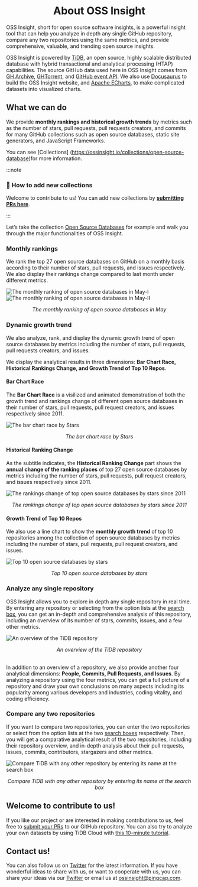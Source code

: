 <h1 align="center"> About OSS Insight</h1>

OSS Insight, short for open source software insights, is a powerful insight tool that can help you analyze in depth any single GitHub repository, compare any two repositories using the same metrics, and provide comprehensive, valuable, and trending open source insights. 

OSS Insight is powered by [TiDB](https://github.com/pingcap/tidb), an open source, highly scalable distributed database with hybrid transactional and analytical processing (HTAP) capabilities. The source GitHub data used here in OSS Insight comes from [GH Archive](https://www.gharchive.org/), [GHTorrent](https://ghtorrent.org/), and  [GitHub event API](https://docs.github.com/en/rest/activity/events). We also use [Docusaurus](https://github.com/facebook/docusaurus) to build the OSS Insight website, and [Apache ECharts](https://echarts.apache.org/), to make complicated datasets into visualized charts. 

## What we can do
We provide **monthly rankings and historical growth trends** by metrics such as the number of stars, pull requests, pull requests creators, and commits for many GitHub collections such as open source databases, static site generators, and JavaScript Frameworks.

You can see [Collections] (https://ossinsight.io/collections/open-source-database)for more information. 

:::note

### 📌 How to add new collections
Welcome to contribute to us! You can add new collections by **[submitting PRs here](https://github.com/pingcap/ossinsight)**. 

:::

Let’s take the collection [Open Source Databases](https://ossinsight.io/collections/open-source-database) for example and walk you through the major functionalities of OSS Insight. 

### Monthly rankings

We rank the top 27 open source databases on GitHub on a monthly basis according to their number of stars, pull requests, and issues respectively. We also display their rankings change compared to last month under different metrics. 

![The monthly ranking of open source databases in May-I](/img/screenshots/monthly-rankings-of-opensource-databases-in-may-1.png)
![The monthly ranking of open source databases in May-II](/img/screenshots/monthly-rankings-of-opensource-databases-in-may-2.png)

<center><em>The monthly ranking of open source databases in May</em></center>


### Dynamic growth trend 
We also analyze, rank, and display the dynamic growth trend of open source databases by metrics including the number of stars, pull requests, pull requests creators, and issues. 

We display the analytical results in three dimensions: **Bar Chart Race, Historical Rankings Change, and Growth Trend of Top 10 Repos**.

#### Bar Chart Race
The **Bar Chart Race** is a visilized and animated demonstration of both the growth trend and rankings change of different open source databases in their number of stars, pull requests, pull request creators, and issues respectively since 2011. 

![The bar chart race by Stars](/img/screenshots/bar-chart-race.png)

<center><em>The bar chart race by Stars</em></center>


#### Historical Ranking Change 
As the subtitle indicates, the **Historical Ranking Change** part shows the **annual change of the ranking places** of top 27 open source databases by metrics including the number of stars, pull requests, pull request creators, and issues respectively since 2011. 

![The rankings change of top open source databases by stars since 2011](/img/screenshots/pipeline-chart.png)

<center><em>The rankings change of top open source databases by stars since 2011</em></center>

#### Growth Trend of Top 10 Repos
We also use a line chart to show the **monthly growth trend** of top 10 repositories among the collection of open source databases by metrics including the number of stars, pull requests, pull request creators, and issues. 

![Top 10 open source databases by stars](/img/screenshots/line-chart.png)

<center><em>Top 10 open source databases by stars</em></center>

### Analyze any single repository 
OSS Insight allows you to explore in depth any single repository in real time. By entering any repository or selecting from the option lists at the [search box](https://ossinsight.io/), you can get an in-depth and comprehensive analysis of this repository, including an overview of its number of stars, commits, issues, and a few other metrics. 

![An overview of the TiDB repository](/img/screenshots/overview-of-tidb-repo.png)

<center><em>An overview of the TiDB repository</em></center>

<br/>


In addition to an overview of a repository, we also provide another four analytical dimensions: **People, Commits, Pull Requests, and Issues**. By analyzing a repository using the four metrics, you can get a full picture of a repository and draw your own conclusions on many aspects including its popularity among various developers and industries, coding vitality, and coding efficiency. 

### Compare any two repositories
If you want to compare two repositories, you can enter the two repositories or select from the option lists at the two [search boxes](https://ossinsight.io/) respectively. Then, you will get a comparative analytical result of the two repositories, including their repository overview, and in-depth analysis about their pull requests, issues, commits, contributors, stargazers and other metrics.  

![Compare TiDB with any other repository by entering its name at the search box](/img/screenshots/analyze_selector.png)

<center><em>Compare TiDB with any other repository by entering its name at the search box</em></center>

## Welcome to contribute to us! 
If you like our project or are interested in making contributions to us, feel free to [submit your PRs](https://github.com/pingcap/ossinsight) to our GitHub repository. You can also try to analyze your own datasets by using TiDB Cloud with [this 10-minute tutorial](https://ossinsight.io/blog/try-it-yourself/). 

## Contact us! 
You can also follow us on [Twitter](https://twitter.com/OSSInsight) for the latest information. 
If you have wonderful ideas to share with us, or want to cooperate with us, you can share your ideas via our [Twitter](https://twitter.com/OSSInsight) or email us at [ossinsight@pingcap.com](ossinsight@pingcap.com.). 